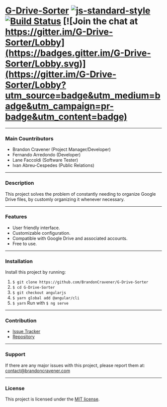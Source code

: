 # [G-Drive-Sorter](https://gdrive.brandoncravener.com) [![js-standard-style](https://img.shields.io/badge/code%20style-standard-brightgreen.svg)](http://standardjs.com) [![Build Status](https://travis-ci.org/BrandonCravener/G-Drive-Sorter.svg?branch=develop)](https://travis-ci.org/BrandonCravener/G-Drive-Sorter) [![Join the chat at https://gitter.im/G-Drive-Sorter/Lobby](https://badges.gitter.im/G-Drive-Sorter/Lobby.svg)](https://gitter.im/G-Drive-Sorter/Lobby?utm_source=badge&utm_medium=badge&utm_campaign=pr-badge&utm_content=badge)
________
### Main Countributors
  - Brandon Cravener (Project Manager/Developer)
  - Fernando Arredondo (Developer)
  - Lane Faccoldi (Software Tester)
  - Ivan Abreu-Cespedes (Public Relations)
________
### Description
This project solves the problem of constantly needing to organize Google Drive files, by customly organizing it whenever necessary.
________
### Features
  - User friendly interface.
  - Customizable configuration.
  - Compatible with Google Drive and associated accounts.
  - Free to use.
________
### Installation
Install this project by running:
1. `$ git clone https://github.com/BrandonCravener/G-Drive-Sorter`
2. `$ cd G-Drive-Sorter`
3. `$ git checkout angularjs`
4. `$ yarn global add @angular/cli`
5. `$ yarn`
Run with `$ ng serve`
________
### Contribution
  - [Issue Tracker](https://github.com/BrandonCravener/G-Drive-Sorter/issues/new)
  - [Repository](https://github.com/BrandonCravener/G-Drive-Sorter/tree/develop)
________
### Support
If there are any major issues with this project, please report them at: [contact@brandoncravener.com](mailto:contact@brandoncravener.com)
________
### License
  This project is licensed under the [MIT license](https://opensource.org/licenses/MIT).
